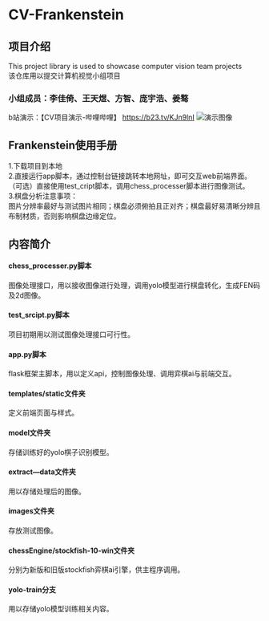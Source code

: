# CV-Frankenstein
## 项目介绍  
This project library is used to showcase computer vision team projects  
该仓库用以提交计算机视觉小组项目  
### 小组成员：李佳倚、王天煜、方智、庞宇浩、姜骜  
b站演示：【CV项目演示-哔哩哔哩】 https://b23.tv/KJn9lnI
![演示图像](https://github.com/user-attachments/assets/28e579a6-39fe-4f9c-9733-b6b85897d088)
## Frankenstein使用手册  
1.下载项目到本地  
2.直接运行app脚本，通过控制台链接跳转本地网址，即可交互web前端界面。  
（可选）直接使用test_cript脚本，调用chess_processer脚本进行图像测试。  
3.棋盘分析注意事项：  
图片分辨率最好与测试图片相同；棋盘必须俯拍且正对齐；棋盘最好易清晰分辨且布制材质，否则影响棋盘边缘定位。
## 内容简介
#### chess_processer.py脚本  
图像处理接口，用以接收图像进行处理，调用yolo模型进行棋盘转化，生成FEN码及2d图像。  
#### test_srcipt.py脚本  
项目初期用以测试图像处理接口可行性。
#### app.py脚本
flask框架主脚本，用以定义api，控制图像处理、调用弈棋ai与前端交互。
#### templates/static文件夹  
定义前端页面与样式。  
#### model文件夹
存储训练好的yolo棋子识别模型。
#### extract—data文件夹  
用以存储处理后的图像。
#### images文件夹  
存放测试图像。
#### chessEngine/stockfish-10-win文件夹  
分别为新版和旧版stockfish弈棋ai引擎，供主程序调用。
#### yolo-train分支  
用以存储yolo模型训练相关内容。



